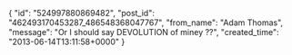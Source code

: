  {
   "id": "524997880869482",
   "post_id": "462493170453287_486548368047767",
   "from_name": "Adam Thomas",
   "message": "Or I should say DEVOLUTION of miney ??",
   "created_time": "2013-06-14T13:11:58+0000"
 }
